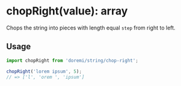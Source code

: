 # chopRight(value): array

Chops the string into pieces with length equal `step` from right to left.

## Usage

```js
import chopRight from 'doremi/string/chop-right';

chopRight('lorem ipsum', 5);
// => ['l', 'orem ', 'ipsum']
```
